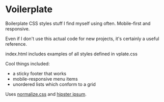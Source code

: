 # Voilerplate
Boilerplate CSS styles stuff I find myself using often. Mobile-first and responsive.

Even if I don't use this actual code for new projects, it's certainly a useful reference.

index.html includes examples of all styles defined in vplate.css

Cool things included:
- a sticky footer that works
- mobile-responsive menu items
- unordered lists which conform to a grid

Uses [normalize.css](http://necolas.github.io/normalize.css/) and [hipster ipsum](http://hipsum.co/).